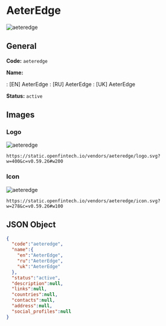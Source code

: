 
# AeterEdge 
![aeteredge](https://static.openfintech.io/vendors/aeteredge/logo.svg?w=400&c=v0.59.26#w200)  

## General 
 
**Code:** `aeteredge` 
 
**Name:** 
 
:	[EN] AeterEdge 
:	[RU] AeterEdge 
:	[UK] AeterEdge 
 
**Status:** `active` 
 

## Images 

### Logo 
 
![aeteredge](https://static.openfintech.io/vendors/aeteredge/logo.svg?w=400&c=v0.59.26#w200)  

```
https://static.openfintech.io/vendors/aeteredge/logo.svg?w=400&c=v0.59.26#w200
```  

### Icon 
 
![aeteredge](https://static.openfintech.io/vendors/aeteredge/icon.svg?w=278&c=v0.59.26#w100)  

```
https://static.openfintech.io/vendors/aeteredge/icon.svg?w=278&c=v0.59.26#w100
```  

## JSON Object 

```json
{
  "code":"aeteredge",
  "name":{
    "en":"AeterEdge",
    "ru":"AeterEdge",
    "uk":"AeterEdge"
  },
  "status":"active",
  "description":null,
  "links":null,
  "countries":null,
  "contacts":null,
  "address":null,
  "social_profiles":null
}
```  
